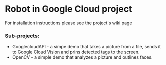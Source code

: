 # Robot in Google Cloud project

For installation instructions please see the project's wiki page

### Sub-projects:
* GooglecloudAPI - a simpe demo that takes a picture from a file, sends it to Google Cloud Vision and prins detected tags to the screen.
* OpenCV - a simple demo that analyzes a picture and outlines faces.
